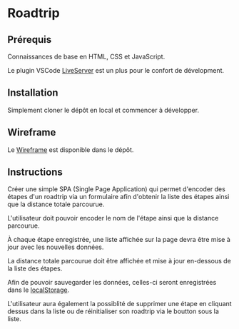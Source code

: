 # Roadtrip

## Prérequis

Connaissances de base en HTML, CSS et JavaScript.

Le plugin VSCode [LiveServer](https://marketplace.visualstudio.com/items?itemName=ritwickdey.LiveServer) est un plus pour le confort de dévelopment.

## Installation

Simplement cloner le dépôt en local et commencer à développer.

## Wireframe

Le [Wireframe](wireframe.fig) est disponible dans le dépôt.

## Instructions

Créer une simple SPA (Single Page Application) qui permet d'encoder des étapes d'un roadtrip via un formulaire afin d'obtenir la liste des étapes ainsi que la distance totale parcourue.

L'utilisateur doit pouvoir encoder le nom de l'étape ainsi que la distance parcourue.

À chaque étape enregistrée, une liste affichée sur la page devra être mise à jour avec les nouvelles données.

La distance totale parcourue doit être affichée et mise à jour en-dessous de la liste des étapes.

Afin de pouvoir sauvegarder les données, celles-ci seront enregistrées dans le [localStorage](https://developer.mozilla.org/fr/docs/Web/API/Window/localStorage).

L'utilisateur aura également la possiblité de supprimer une étape en cliquant dessus dans la liste ou de réinitialiser son roadtrip via le boutton sous la liste.
